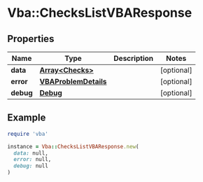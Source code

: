 # Vba::ChecksListVBAResponse

## Properties

| Name | Type | Description | Notes |
| ---- | ---- | ----------- | ----- |
| **data** | [**Array&lt;Checks&gt;**](Checks.md) |  | [optional] |
| **error** | [**VBAProblemDetails**](VBAProblemDetails.md) |  | [optional] |
| **debug** | [**Debug**](Debug.md) |  | [optional] |

## Example

```ruby
require 'vba'

instance = Vba::ChecksListVBAResponse.new(
  data: null,
  error: null,
  debug: null
)
```

